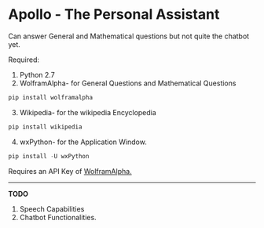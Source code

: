 # Apollo - The Personal Assistant
Can answer General and Mathematical questions but not quite the chatbot yet.

Required:
1) Python 2.7
2) WolframAlpha- for General Questions and Mathematical Questions
```python
pip install wolframalpha
```
3) Wikipedia- for the wikipedia Encyclopedia
```python
pip install wikipedia
```
4) wxPython- for the Application Window.
```python
pip install -U wxPython
```

Requires an API Key of [WolframAlpha.](https://products.wolframalpha.com/api/)

***

**TODO**
1) Speech Capabilities
2) Chatbot Functionalities.
